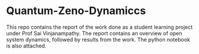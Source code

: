 # Quantum-Zeno-Dynamiccs
This repo contains the report of the work done as a student learning project under Prof Sai Vinjanampathy.
The report contains an overview of open system dynamics, followed by results from the work. 
The python notebook is also attached. 
